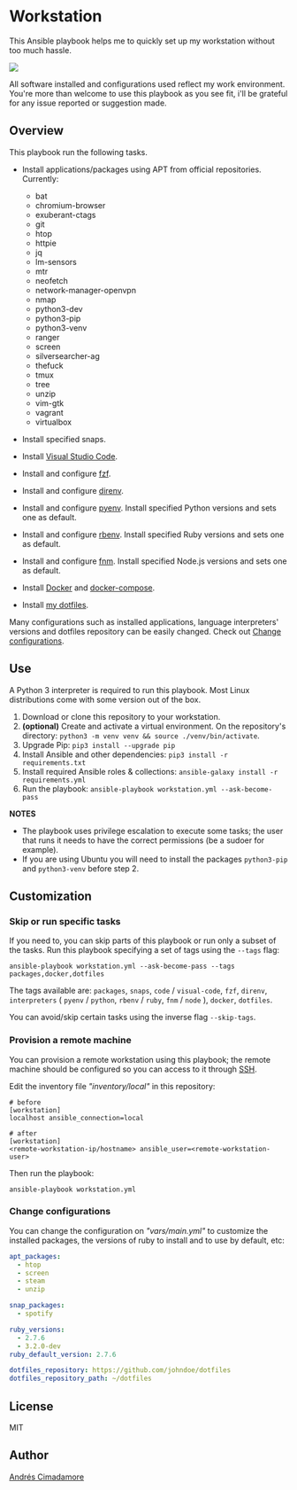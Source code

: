 # Workstation

This Ansible playbook helps me to quickly set up my workstation without too much hassle.

![](https://media.giphy.com/media/XreQmk7ETCak0/giphy.gif)

All software installed and configurations used reflect my work environment. You're more than welcome to use this playbook as you see fit, i'll be grateful for any issue reported or suggestion made.

## Overview

This playbook run the following tasks.

- Install applications/packages using APT from official repositories. Currently:
  - bat
  - chromium-browser
  - exuberant-ctags
  - git
  - htop
  - httpie
  - jq
  - lm-sensors
  - mtr
  - neofetch
  - network-manager-openvpn
  - nmap
  - python3-dev
  - python3-pip
  - python3-venv
  - ranger
  - screen
  - silversearcher-ag
  - thefuck
  - tmux
  - tree
  - unzip
  - vim-gtk
  - vagrant
  - virtualbox

- Install specified snaps.

- Install [Visual Studio Code](https://code.visualstudio.com/).

- Install and configure [fzf](https://github.com/junegunn/fzf).

- Install and configure [direnv](https://direnv.net/).

- Install and configure [pyenv](https://github.com/pyenv/pyenv). Install specified Python versions and sets one as default.

- Install and configure [rbenv](https://github.com/rbenv/rbenv). Install specified Ruby versions and sets one as default.

- Install and configure [fnm](https://github.com/Schniz/fnm). Install specified Node.js versions and sets one as default.

- Install [Docker](https://www.docker.com/) and [docker-compose](https://github.com/docker/compose).

- Install [my dotfiles](https://github.com/acimadamore/dotfiles).

Many configurations such as installed applications, language interpreters' versions and dotfiles repository can be easily changed. Check out [Change configurations](#change-configurations).

## Use

A Python 3 interpreter is required to run this playbook. Most Linux distributions come with some version out of the box.

1. Download or clone this repository to your workstation.
2. **(optional)** Create and activate a virtual environment. On the repository's directory: `python3 -m venv venv && source ./venv/bin/activate`.
3. Upgrade Pip: `pip3 install --upgrade pip`
4. Install Ansible and other dependencies: `pip3 install -r requirements.txt`
5. Install required Ansible roles & collections: `ansible-galaxy install -r requirements.yml`
6. Run the playbook: `ansible-playbook workstation.yml --ask-become-pass`

**NOTES**
- The playbook uses privilege escalation to execute some tasks; the user that runs it needs to have the correct permissions (be a sudoer for example).
- If you are using Ubuntu you will need to install the packages `python3-pip` and `python3-venv` before step 2.

## Customization

### Skip or run specific tasks

If you need to, you can skip parts of this playbook or run only a subset of the tasks. Run this playbook specifying a set of tags using the `--tags` flag:

```
ansible-playbook workstation.yml --ask-become-pass --tags packages,docker,dotfiles
```

The tags available are: `packages`, `snaps`, `code` / `visual-code`, `fzf`, `direnv`, `interpreters` ( `pyenv` / `python`, `rbenv` / `ruby`, `fnm` / `node` ), `docker`, `dotfiles`.

You can avoid/skip certain tasks using the inverse flag `--skip-tags`.

### Provision a remote machine

You can provision a remote workstation using this playbook; the remote machine should be configured so you can access to it through [SSH](https://linuxize.com/post/how-to-enable-ssh-on-ubuntu-20-04/).

Edit the inventory file _"inventory/local"_ in this repository:
```
# before
[workstation]
localhost ansible_connection=local

# after
[workstation]
<remote-workstation-ip/hostname> ansible_user=<remote-workstation-user>
```

Then run the playbook:
```
ansible-playbook workstation.yml
```

### Change configurations

You can change the configuration on _"vars/main.yml"_ to customize the installed packages, the versions of ruby to install and to use by default, etc:

```yaml
apt_packages:
  - htop
  - screen
  - steam
  - unzip

snap_packages:
  - spotify

ruby_versions:
  - 2.7.6
  - 3.2.0-dev
ruby_default_version: 2.7.6

dotfiles_repository: https://github.com/johndoe/dotfiles
dotfiles_repository_path: ~/dotfiles
```

## License

MIT

## Author

[Andrés Cimadamore](https://github.com/acimadamore)
